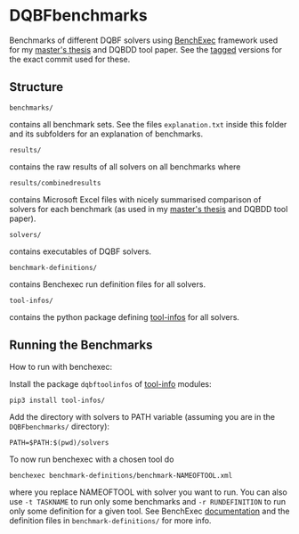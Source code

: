 # DQBFbenchmarks
Benchmarks of different DQBF solvers using [BenchExec](https://github.com/sosy-lab/benchexec) framework used for my [master's thesis](https://is.muni.cz/th/prexv/) and DQBDD tool paper. See the [tagged](https://github.com/jurajsic/DQBFbenchmarks/tags) versions for the exact commit used for these.

## Structure
```
benchmarks/
```
contains all benchmark sets. See the files `explanation.txt` inside this folder and its subfolders for an explanation of benchmarks.

```
results/
```
contains the raw results of all solvers on all benchmarks where

```
results/combinedresults
```
contains Microsoft Excel files with nicely summarised comparison of solvers for each benchmark (as used in my [master's thesis](https://is.muni.cz/th/prexv/) and DQBDD tool paper).

```
solvers/
```
contains executables of DQBF solvers.

```
benchmark-definitions/
```
contains Benchexec run definition files for all solvers.

```
tool-infos/
```
contains the python package defining [tool-infos](https://github.com/sosy-lab/benchexec/blob/master/doc/tool-integration.md) for all solvers.

## Running the Benchmarks
How to run with benchexec:

Install the package `dqbftoolinfos` of [tool-info](https://github.com/sosy-lab/benchexec/blob/master/doc/tool-integration.md) modules:
```
pip3 install tool-infos/
```

Add the directory with solvers to PATH variable (assuming you are in the `DQBFbenchmarks/` directory):
```
PATH=$PATH:$(pwd)/solvers
```

To now run benchexec with a chosen tool do
```
benchexec benchmark-definitions/benchmark-NAMEOFTOOL.xml
```
where you replace NAMEOFTOOL with solver you want to run. You can also use `-t TASKNAME` to run only some benchmarks and `-r RUNDEFINITION` to run only some definition for a given tool. See BenchExec [documentation](https://github.com/sosy-lab/benchexec/blob/master/doc/INDEX.md) and the definition files in `benchmark-definitions/` for more info.
